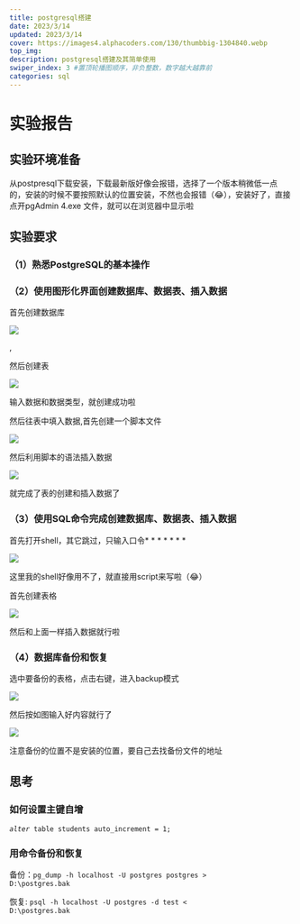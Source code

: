 ```yaml
---
title: postgresql搭建
date: 2023/3/14
updated: 2023/3/14
cover: https://images4.alphacoders.com/130/thumbbig-1304840.webp
top_img: 
description: postgresql搭建及其简单使用
swiper_index: 3 #置顶轮播图顺序，非负整数，数字越大越靠前
categories: sql
---
```


# 实验报告

## 实验环境准备

从postpresql下载安装，下载最新版好像会报错，选择了一个版本稍微低一点的，安装的时候不要按照默认的位置安装，不然也会报错（😂），安装好了，直接点开pgAdmin 4.exe 文件，就可以在浏览器中显示啦

## 实验要求

### （1）熟悉PostgreSQL的基本操作

### （2）使用图形化界面创建数据库、数据表、插入数据

首先创建数据库

![](https://pic.leetcode.cn/1678799517-zXhNfT-%E6%8D%95%E8%8E%B7.PNG)

,

然后创建表

![](https://pic.leetcode.cn/1678799517-LSMift-20230304154902.png)

输入数据和数据类型，就创建成功啦

然后往表中填入数据,首先创建一个脚本文件

![](https://pic.leetcode.cn/1678799517-PnRQlZ-20230304155039.png)

然后利用脚本的语法插入数据

![](https://pic.leetcode.cn/1678799517-PclWCG-fsafa.png)

就完成了表的创建和插入数据了

### （3）使用SQL命令完成创建数据库、数据表、插入数据

首先打开shell，其它跳过，只输入口令* * * * * * *

![](https://pic.leetcode.cn/1678799517-zkHtfm-4d8a4.png)

这里我的shell好像用不了，就直接用script来写啦（😂）

首先创建表格

![](https://pic.leetcode.cn/1678799517-QeJqcl-hrsga.png)

然后和上面一样插入数据就行啦

### （4）数据库备份和恢复

选中要备份的表格，点击右键，进入backup模式

![](https://pic.leetcode.cn/1678799517-rWlkUN-gaasds.png)

然后按如图输入好内容就行了

![](https://littlexi.oss-cn-shanghai.aliyuncs.com/images/gaasds.png)

注意备份的位置不是安装的位置，要自己去找备份文件的地址

## 思考

### 如何设置主键自增

<code>*alter* table students auto_increment = 1;</code>

### 用命令备份和恢复

备份：<code>pg_dump -h localhost  -U postgres postgres > D:\postgres.bak</code>

恢复:  <code>psql -h localhost -U postgres -d test < D:\postgres.bak</code>